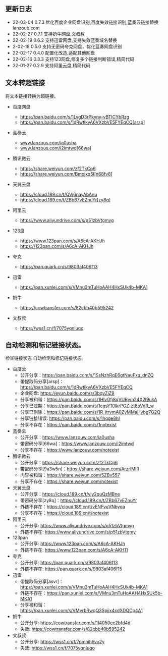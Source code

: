 ## 更新日志

- 22-03-04 0.7.3 优化百度企业网盘识别,百度失效链接识别,蓝奏云链接替换lanzoub.com
- 22-02-27 0.7.1 支持奶牛网盘,文叔叔
- 22-02-19 0.6.2 支持迅雷网盘,支持失效蓝奏域名替换
- 2-02-18 0.5.0 支持无密码夸克网盘，优化蓝奏网盘识别
-  22-02-17 0.4.0 配置化改造,适配其他网盘
- 22-02-16 0.3.3 支持123网盘,修复多个链接判断错误,精简代码
-  22-01-27 0.2.9 支持阿里云盘,精简代码

## **文本转超链接**

将文本链接转换为超链接。

- 百度网盘
  - https://pan.baidu.com/s/1LvgD3rPkyny-vBTICYbRzg
  - https://pan.baidu.com/s/1dRwtlkyA6VXzbVE5FYEqCQ[arsp]
- 蓝奏云
  - www.lanzous.com/ia0usha
  - www.lanzous.com/i2imtwd[66wa]
- 腾讯微云
  - https://share.weiyun.com/zf2TkCp6
  - https://share.weiyun.com/Bmojxq5I[n68fv8]
- 天翼云盘
  - https://cloud.189.cn/t/QVj6nayAbAnu
  - https://cloud.189.cn/t/ZBb67vEZnuYr[zy8q]
- 阿里云
  - https://www.aliyundrive.com/s/p51zbVtgmyg
- 123盘
  - https://www.123pan.com/s/A6cA-AKHJh
  - https://123pan.com/s/A6cA-AKHJh
- 夸克
  - https://pan.quark.cn/s/9803af406f13
- 迅雷
  - https://pan.xunlei.com/s/VMnu3mTuHoAAH4HxSUk4b-MKA1
- 奶牛
  - https://cowtransfer.com/s/82cbb40b595242 

- 文叔叔
  - https://wss1.cn/f/7075yqnluqo






## 自动检测和标记链接状态。

检查链接状态
自动检测和标记链接状态。

- 百度云
  - 公开分享：https://pan.baidu.com/s/1SsNzhRqE6gtNauFxq_dnZQ
  - 带提取码分享[arsp]：https://pan.baidu.com/s/1dRwtlkyA6VXzbVE5FYEqCQ
  - 企业网盘: https://eyun.baidu.com/s/3bqyZiZ9
  - 分享被和谐：https://pan.baidu.com/s/1HlvGfj8qVUBym24X2I9ukA
  - 分享已过期：https://pan.baidu.com/s/1cgsY10lkrPGZ-zt8oVdR_w
  - 分享已删除：https://pan.baidu.com/s/1R_itrvmA0ZyMMaHybg7G2Q
  - 分享链接错误: https://pan.baidu.com/s/1hqge8hI
  - 分享不存在：https://pan.baidu.com/s/1notexist
- 蓝奏云
  - 公开分享：https://www.lanzouw.com/ia0usha
  - 带密码分享[66wa]：https://www.lanzouw.com/i2imtwd
  - 分享不存在：https://www.lanzouw.com/notexist
- 腾讯微云
  - 公开分享：https://share.weiyun.com/zf2TkCp6
  - 带密码分享[9a3w5n]：https://share.weiyun.com/ArzrlMIR
  - 内容被和谐：https://share.weiyun.com/5ZBv557
  - 分享不存在：https://share.weiyun.com/notexist
- 天翼云盘
  - 公开分享：https://cloud.189.cn/t/viy2quQzMBne
  - 带密码分享[zy8q]：https://cloud.189.cn/t/ZBb67vEZnuYr
  - 外链不存在：https://cloud.189.cn/t/vENFvuVNbyqa
  - 分享不存在：https://cloud.189.cn/t/notexist
- 阿里云
  - 公开分享: https://www.aliyundrive.com/s/p51zbVtgmyg
  - 外链不存在: https://www.aliyundrive.com/s/p51zbVtgmy
- 123pan
  - 公开分享:  https://www.123pan.com/s/A6cA-AKHJh
  - 外链不存在: https://www.123pan.com/s/A6cA-AKH11
- 夸克
  - 公开分享:  https://pan.quark.cn/s/9803af406f13
  - 外链不存在: https://pan.quark.cn/s/9803af406f15
- 迅雷
  - 带提取码分享[asvr\]：https://pan.xunlei.com/s/VMnu3mTuHoAAH4HxSUk4b-MKA1
  - 外链不存在：https://pan.xunlei.com/s/VMnu3mTuHoAAH4HxSUk5b-MKA1
  - 分享被和谐：https://pan.xunlei.com/s/VMvrbRwqQ3Spjjx4xdXDQCp4A1
- 奶牛
  - 公开分享: https://cowtransfer.com/s/1f4050ec2bfd4d 
  - 失效: https://cowtransfer.com/s/82cbb40b595242 
- 文叔叔
  - 公开分享: https://wss1.cn/f/7pmnihhvo2y
  - 失效: https://wss1.cn/f/7075yqnluqo